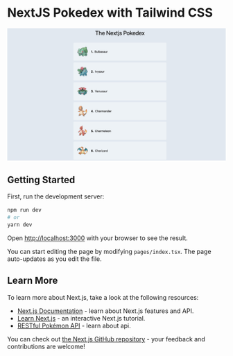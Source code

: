 # NextJS Pokedex with Tailwind CSS

![cover image](.github/pokedex.jpg)

## Getting Started

First, run the development server:

```bash
npm run dev
# or
yarn dev
```

Open [http://localhost:3000](http://localhost:3000) with your browser to see the result.

You can start editing the page by modifying `pages/index.tsx`. The page auto-updates as you edit the file.

## Learn More

To learn more about Next.js, take a look at the following resources:

- [Next.js Documentation](https://nextjs.org/docs) - learn about Next.js features and API.
- [Learn Next.js](https://nextjs.org/learn) - an interactive Next.js tutorial.
- [RESTful Pokémon API](https://pokeapi.co) - learn about api.

You can check out [the Next.js GitHub repository](https://github.com/vercel/next.js/) - your feedback and contributions are welcome!
